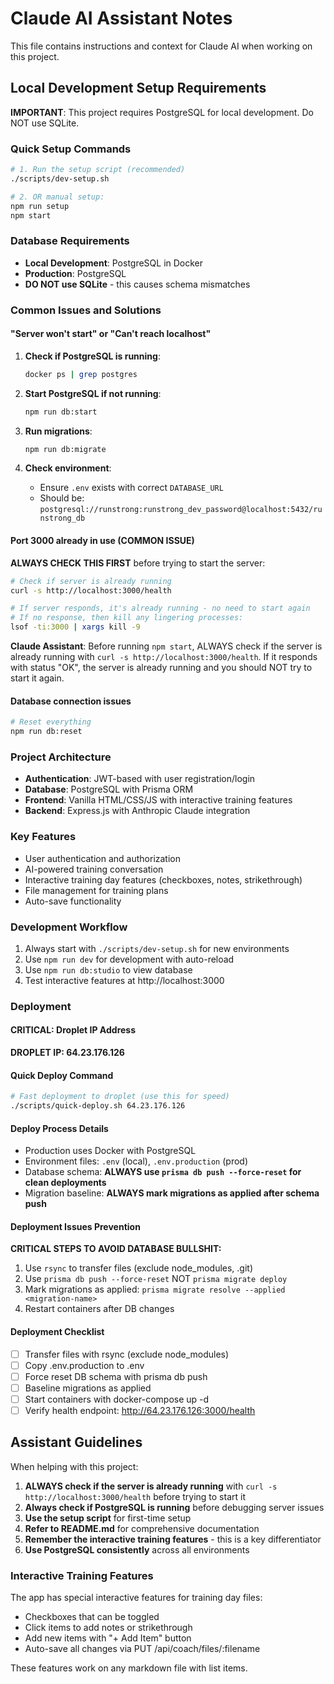 # Claude AI Assistant Notes

This file contains instructions and context for Claude AI when working on this project.

## Local Development Setup Requirements

**IMPORTANT**: This project requires PostgreSQL for local development. Do NOT use SQLite.

### Quick Setup Commands
```bash
# 1. Run the setup script (recommended)
./scripts/dev-setup.sh

# 2. OR manual setup:
npm run setup
npm start
```

### Database Requirements
- **Local Development**: PostgreSQL in Docker
- **Production**: PostgreSQL 
- **DO NOT use SQLite** - this causes schema mismatches

### Common Issues and Solutions

#### "Server won't start" or "Can't reach localhost"
1. **Check if PostgreSQL is running**:
   ```bash
   docker ps | grep postgres
   ```

2. **Start PostgreSQL if not running**:
   ```bash
   npm run db:start
   ```

3. **Run migrations**:
   ```bash
   npm run db:migrate
   ```

4. **Check environment**:
   - Ensure `.env` exists with correct `DATABASE_URL`
   - Should be: `postgresql://runstrong:runstrong_dev_password@localhost:5432/runstrong_db`

#### Port 3000 already in use (COMMON ISSUE)
**ALWAYS CHECK THIS FIRST** before trying to start the server:
```bash
# Check if server is already running
curl -s http://localhost:3000/health

# If server responds, it's already running - no need to start again
# If no response, then kill any lingering processes:
lsof -ti:3000 | xargs kill -9
```

**Claude Assistant**: Before running `npm start`, ALWAYS check if the server is already running with `curl -s http://localhost:3000/health`. If it responds with status "OK", the server is already running and you should NOT try to start it again.

#### Database connection issues
```bash
# Reset everything
npm run db:reset
```

### Project Architecture

- **Authentication**: JWT-based with user registration/login
- **Database**: PostgreSQL with Prisma ORM
- **Frontend**: Vanilla HTML/CSS/JS with interactive training features
- **Backend**: Express.js with Anthropic Claude integration

### Key Features
- User authentication and authorization
- AI-powered training conversation
- Interactive training day features (checkboxes, notes, strikethrough)
- File management for training plans
- Auto-save functionality

### Development Workflow
1. Always start with `./scripts/dev-setup.sh` for new environments
2. Use `npm run dev` for development with auto-reload
3. Use `npm run db:studio` to view database
4. Test interactive features at http://localhost:3000

### Deployment

#### CRITICAL: Droplet IP Address
**DROPLET IP: 64.23.176.126**

#### Quick Deploy Command
```bash
# Fast deployment to droplet (use this for speed)
./scripts/quick-deploy.sh 64.23.176.126
```

#### Deploy Process Details
- Production uses Docker with PostgreSQL
- Environment files: `.env` (local), `.env.production` (prod)
- Database schema: **ALWAYS use `prisma db push --force-reset` for clean deployments**
- Migration baseline: **ALWAYS mark migrations as applied after schema push**

#### Deployment Issues Prevention
**CRITICAL STEPS TO AVOID DATABASE BULLSHIT:**
1. Use `rsync` to transfer files (exclude node_modules, .git)
2. Use `prisma db push --force-reset` NOT `prisma migrate deploy`
3. Mark migrations as applied: `prisma migrate resolve --applied <migration-name>`
4. Restart containers after DB changes

#### Deployment Checklist
- [ ] Transfer files with rsync (exclude node_modules)
- [ ] Copy .env.production to .env
- [ ] Force reset DB schema with prisma db push
- [ ] Baseline migrations as applied
- [ ] Start containers with docker-compose up -d
- [ ] Verify health endpoint: http://64.23.176.126:3000/health

## Assistant Guidelines

When helping with this project:

1. **ALWAYS check if the server is already running** with `curl -s http://localhost:3000/health` before trying to start it
2. **Always check if PostgreSQL is running** before debugging server issues
3. **Use the setup script** for first-time setup
4. **Refer to README.md** for comprehensive documentation
5. **Remember the interactive training features** - this is a key differentiator
6. **Use PostgreSQL consistently** across all environments

### Interactive Training Features
The app has special interactive features for training day files:
- Checkboxes that can be toggled
- Click items to add notes or strikethrough
- Add new items with "+ Add Item" button
- Auto-save all changes via PUT /api/coach/files/:filename

These features work on any markdown file with list items.